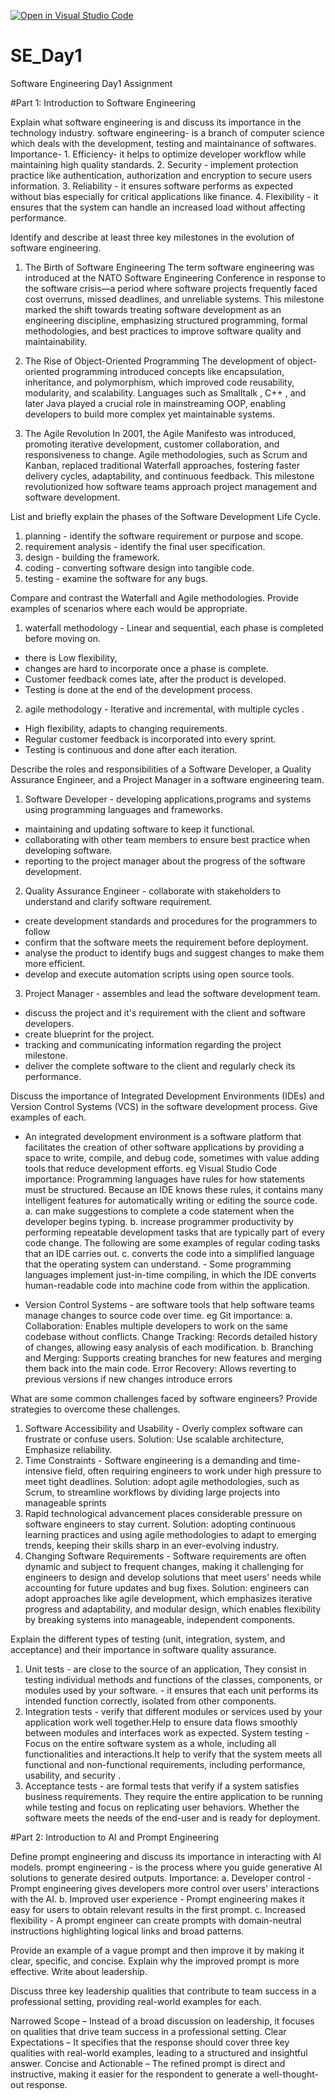 [![Open in Visual Studio Code](https://classroom.github.com/assets/open-in-vscode-2e0aaae1b6195c2367325f4f02e2d04e9abb55f0b24a779b69b11b9e10269abc.svg)](https://classroom.github.com/online_ide?assignment_repo_id=18375297&assignment_repo_type=AssignmentRepo)
# SE_Day1
Software Engineering Day1 Assignment

#Part 1: Introduction to Software Engineering

Explain what software engineering is and discuss its importance in the technology industry.
software engineering- is a branch of computer science which deals with the development, testing and maintainance of softwares.
Importance- 1. Efficiency-  it helps to optimize developer workflow while maintaining high quality standards.
2. Security -  implement protection practice like authentication, authorization and encryption to secure users information.
3. Reliability - it ensures software performs as expected without bias especially for critical applications like finance. 
4. Flexibility -  it ensures that the system can handle an increased load without affecting performance.

Identify and describe at least three key milestones in the evolution of software engineering.
1. The Birth of Software Engineering
The term software engineering was introduced at the NATO Software Engineering Conference in response to the software crisis—a period where software projects frequently faced cost overruns, missed deadlines, and unreliable systems. This milestone marked the shift towards treating software development as an engineering discipline, emphasizing structured programming, formal methodologies, and best practices to improve software quality and maintainability.

2. The Rise of Object-Oriented Programming 
The development of object-oriented programming  introduced concepts like encapsulation, inheritance, and polymorphism, which improved code reusability, modularity, and scalability. Languages such as Smalltalk , C++ , and later Java  played a crucial role in mainstreaming OOP, enabling developers to build more complex yet maintainable systems.

3. The Agile Revolution
In 2001, the Agile Manifesto was introduced, promoting iterative development, customer collaboration, and responsiveness to change. Agile methodologies, such as Scrum and Kanban, replaced traditional Waterfall approaches, fostering faster delivery cycles, adaptability, and continuous feedback. This milestone revolutionized how software teams approach project management and software development.

List and briefly explain the phases of the Software Development Life Cycle.
1. planning - identify the software requirement or purpose and scope.
 2. requirement analysis - identify the final user specification. 
3. design - building the framework. 
4. coding - converting software design into tangible code.
5.  testing - examine the software for any bugs.


Compare and contrast the Waterfall and Agile methodologies. Provide examples of scenarios where each would be appropriate.
1. waterfall methodology - Linear and sequential, each phase is completed before moving on. 
- there is Low flexibility,
- changes are hard to incorporate once a phase is complete.
 - Customer feedback comes late, after the product is developed.
 - Testing is done at the end of the development process.


2. agile methodology - Iterative and incremental, with multiple cycles . 
- High flexibility, adapts to changing requirements. 
- Regular customer feedback is incorporated into every sprint. 
- Testing is continuous and done after each iteration.


Describe the roles and responsibilities of a Software Developer, a Quality Assurance Engineer, and a Project Manager in a software engineering team.
1. Software Developer - developing applications,programs and systems using programming languages and frameworks.
 - maintaining and updating software to keep it functional. 
- collaborating with other team members to ensure best practice when developing software.
 - reporting to the project manager about the progress of the software development.
2. Quality Assurance Engineer - collaborate with stakeholders to understand and clarify software requirement.
 - create development standards and procedures for the programmers to follow
 - confirm that the software meets the requirement before deployment. 
- analyse the product to identify bugs and suggest changes to make them more efficient. 
- develop and execute automation scripts using open source tools.
3. Project Manager - assembles and lead the software development team.
 - discuss the project and it's requirement with the client and software developers.
 - create blueprint for the project.
 - tracking and communicating information regarding the project milestone.
 - deliver the complete software to the client and regularly check its performance.


Discuss the importance of Integrated Development Environments (IDEs) and Version Control Systems (VCS) in the software development process. Give examples of each.
- An integrated development environment  is a software platform that facilitates the creation of other software applications by providing a space to write, compile, and debug code, sometimes with value adding tools that reduce development efforts. eg Visual Studio Code 
importance:
Programming languages have rules for how statements must be structured. Because an IDE knows these rules, it contains many intelligent features for automatically writing or editing the source code.
a. can make suggestions to complete a code statement when the developer begins typing.
b. increase programmer productivity by performing repeatable development tasks that are typically part of every code change. The following are some examples of regular coding tasks that an IDE carries out.
c. converts the code into a simplified language that the operating system can understand. - Some programming languages implement just-in-time compiling, in which the IDE converts human-readable code into machine code from within the application.

- Version Control Systems  - are software tools that help software teams manage changes to source code over time. eg Git
importance:
a. Collaboration: Enables multiple developers to work on the same codebase without conflicts.
Change Tracking: Records detailed history of changes, allowing easy analysis of each modification. 
b. Branching and Merging: Supports creating branches for new features and merging them back into the main code.
Error Recovery: Allows reverting to previous versions if new changes introduce errors


What are some common challenges faced by software engineers? Provide strategies to overcome these challenges.
1. Software Accessibility and Usability - Overly complex software can frustrate or confuse users. 
Solution: Use scalable architecture, Emphasize reliability.
2. Time Constraints - Software engineering is a demanding and time-intensive field, often requiring engineers to work under high pressure to meet tight deadlines.
 Solution: adopt agile methodologies, such as Scrum, to streamline workflows by dividing large projects into manageable sprints 
3. Rapid technological advancement places considerable pressure on software engineers to stay current.
 Solution: adopting continuous learning practices and using agile methodologies to adapt to emerging trends, keeping their skills sharp in an ever-evolving industry.
4. Changing Software Requirements - Software requirements are often dynamic and subject to frequent changes, making it challenging for engineers to design and develop solutions that meet users' needs while accounting for future updates and bug fixes. 
Solution: engineers can adopt approaches like agile development, which emphasizes iterative progress and adaptability, and modular design, which enables flexibility by breaking systems into manageable, independent components.



Explain the different types of testing (unit, integration, system, and acceptance) and their importance in software quality assurance.
1. Unit tests - are close to the source of an application, They consist in testing individual methods and functions of the classes, components, or modules used by your software. - it ensures that each unit performs its intended function correctly, isolated from other components.
2.  Integration tests - verify that different modules or services used by your application work well together.Help to ensure data flows smoothly between modules and interfaces work as expected.
 System testing -Focus on the entire software system as a whole, including all functionalities and interactions.It help to verify that the system meets all functional and non-functional requirements, including performance, usability, and security .
3. Acceptance tests - are formal tests that verify if a system satisfies business requirements. They require the entire application to be running while testing and focus on replicating user behaviors. Whether the software meets the needs of the end-user and is ready for deployment.


#Part 2: Introduction to AI and Prompt Engineering


Define prompt engineering and discuss its importance in interacting with AI models.
prompt engineering - is the process where you guide generative AI solutions to generate desired outputs.
Importance:
a. Developer control - Prompt engineering gives developers more control over users' interactions with the AI.
b. Improved user experience - Prompt engineering makes it easy for users to obtain relevant results in the first prompt.
c. Increased flexibility - A prompt engineer can create prompts with domain-neutral instructions highlighting logical links and broad patterns.

Provide an example of a vague prompt and then improve it by making it clear, specific, and concise. Explain why the improved prompt is more effective.
Write about leadership.

Discuss three key leadership qualities that contribute to team success in a professional setting, providing real-world examples for each.

Narrowed Scope – Instead of a broad discussion on leadership, it focuses on qualities that drive team success in a professional setting.
Clear Expectations – It specifies that the response should cover three key qualities with real-world examples, leading to a structured and insightful answer.
Concise and Actionable – The refined prompt is direct and instructive, making it easier for the respondent to generate a well-thought-out response.
